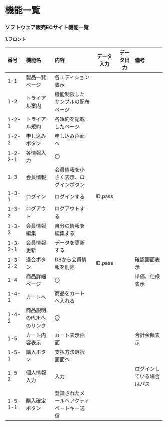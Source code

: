 # 機能一覧
### ソフトウェア販売ECサイト機能一覧
**1.フロント**

|番号　|機能名|内容|データ入力|データ出力|備考|
|:---|:---|:---|:---:|:---:|:---|
1-1|製品一覧ページ|各エディション表示<br>
1-2|トライアル案内|機能制限したサンプルの配布ページ<br>
1-2-1|トライアル規約|各規約を記載したページ<br>
1-2-2|申し込みボタン|申し込み画面へ<br>
1-2-2-1|各情報入力|〇<br>
1-3|会員情報|会員情報を小さく表示、ログインボタン|<br>
1-3-1|ログイン|ログインする|ID,pass<br>
1-3-2|ログアウト|ログアウトする<br>
1-3-3|会員情報編集|自分の情報を編集する<br>
1-3-3-1|会員情報更新|データを更新する<br>
1-3-3-2|退会ボタン|DBから会員情報を削除|ID,pass||確認画面表示|
1-4|商品詳細ページ|〇|||単価、仕様表示|
1-4-1|カートへ|商品をカートへ入れる<br>
1-4-2|商品説明のPDFへのリンク|〇<br>
1-5|カート内容表示|カート表示画面|||合計金額表示|
1-5-1|購入ボタン|支払方法選択画面へ<br>
1-5-2|個人情報入力|入力|||ログインしている場合はパス|
1-5-1-1|購入確定ボタン|登録されたメールへアクティベートキー送信<br>
